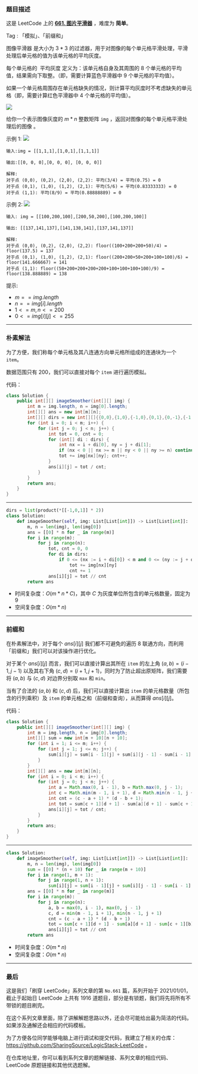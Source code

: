 ### 题目描述

这是 LeetCode 上的 **[661. 图片平滑器](https://leetcode-cn.com/problems/image-smoother/solution/by-ac_oier-nn3v/)** ，难度为 **简单**。

Tag : 「模拟」、「前缀和」



图像平滑器 是大小为 $3 * 3$ 的过滤器，用于对图像的每个单元格平滑处理，平滑处理后单元格的值为该单元格的平均灰度。

每个单元格的  平均灰度 定义为：该单元格自身及其周围的 $8$ 个单元格的平均值，结果需向下取整。（即，需要计算蓝色平滑器中 $9$ 个单元格的平均值）。

如果一个单元格周围存在单元格缺失的情况，则计算平均灰度时不考虑缺失的单元格（即，需要计算红色平滑器中 $4$ 个单元格的平均值）。

![](https://assets.leetcode.com/uploads/2021/05/03/smoother-grid.jpg)

给你一个表示图像灰度的 $m * n$ 整数矩阵 `img` ，返回对图像的每个单元格平滑处理后的图像 。

示例 1:
![](https://assets.leetcode.com/uploads/2021/05/03/smooth-grid.jpg)
```
输入:img = [[1,1,1],[1,0,1],[1,1,1]]

输出:[[0, 0, 0],[0, 0, 0], [0, 0, 0]]

解释:
对于点 (0,0), (0,2), (2,0), (2,2): 平均(3/4) = 平均(0.75) = 0
对于点 (0,1), (1,0), (1,2), (2,1): 平均(5/6) = 平均(0.83333333) = 0
对于点 (1,1): 平均(8/9) = 平均(0.88888889) = 0
```
示例 2:
![](https://assets.leetcode.com/uploads/2021/05/03/smooth2-grid.jpg)
```
输入: img = [[100,200,100],[200,50,200],[100,200,100]]

输出: [[137,141,137],[141,138,141],[137,141,137]]

解释:
对于点 (0,0), (0,2), (2,0), (2,2): floor((100+200+200+50)/4) = floor(137.5) = 137
对于点 (0,1), (1,0), (1,2), (2,1): floor((200+200+50+200+100+100)/6) = floor(141.666667) = 141
对于点 (1,1): floor((50+200+200+200+200+100+100+100+100)/9) = floor(138.888889) = 138
```

提示:
* $m == img.length$
* $n == img[i].length$
* $1 <= m, n <= 200$
* $0 <= img[i][j] <= 255$

---

### 朴素解法

为了方便，我们称每个单元格及其八连通方向单元格所组成的连通块为一个 `item`。

数据范围只有 $200$，我们可以直接对每个 `item` 进行遍历模拟。

代码：
```Java
class Solution {
    public int[][] imageSmoother(int[][] img) {
        int m = img.length, n = img[0].length;
        int[][] ans = new int[m][n];
        int[][] dirs = new int[][]{{0,0},{1,0},{-1,0},{0,1},{0,-1},{-1,-1},{-1,1},{1,-1},{1,1}};
        for (int i = 0; i < m; i++) {
            for (int j = 0; j < n; j++) {
                int tot = 0, cnt = 0;
                for (int[] di : dirs) {
                    int nx = i + di[0], ny = j + di[1];
                    if (nx < 0 || nx >= m || ny < 0 || ny >= n) continue;
                    tot += img[nx][ny]; cnt++;
                }
                ans[i][j] = tot / cnt;
            }
        }
        return ans;
    }
}
```
---
```Python
dirs = list(product(*[[-1,0,1]] * 2))
class Solution:
    def imageSmoother(self, img: List[List[int]]) -> List[List[int]]:
        m, n = len(img), len(img[0])
        ans = [[0] * n for _ in range(m)]
        for i in range(m):
            for j in range(n):
                tot, cnt = 0, 0
                for di in dirs:
                    if 0 <= (nx := i + di[0]) < m and 0 <= (ny := j + di[1]) < n:
                        tot += img[nx][ny]
                        cnt += 1
                ans[i][j] = tot // cnt
        return ans
```
* 时间复杂度：$O(m * n * C)$，其中 $C$ 为灰度单位所包含的单元格数量，固定为 $9$
* 空间复杂度：$O(m * n)$

---

### 前缀和 

在朴素解法中，对于每个 $ans[i][j]$ 我们都不可避免的遍历 $8$ 联通方向，而利用「前缀和」我们可以对该操作进行优化。

对于某个 $ans[i][j]$ 而言，我们可以直接计算出其所在 `item` 的左上角 $(a, b) = (i - 1, j - 1)$ 以及其右下角 $(c, d) = (i + 1, j + 1)$，同时为了防止超出原矩阵，我们需要将 $(a, b)$ 与 $(c, d)$ 对边界分别取 `max` 和 `min`。

当有了合法的 $(a, b)$ 和 $(c, d)$ 后，我们可以直接计算出 `item` 的单元格数量（所包含的行列乘积）及 `item`  的单元格之和（前缀和查询），从而算得 $ans[i][j]$。

代码：
```Java
class Solution {
    public int[][] imageSmoother(int[][] img) {
        int m = img.length, n = img[0].length;
        int[][] sum = new int[m + 10][n + 10];
        for (int i = 1; i <= m; i++) {
            for (int j = 1; j <= n; j++) {
                sum[i][j] = sum[i - 1][j] + sum[i][j - 1] - sum[i - 1][j - 1] + img[i - 1][j - 1];
            }
        }
        int[][] ans = new int[m][n];
        for (int i = 0; i < m; i++) {
            for (int j = 0; j < n; j++) {
                int a = Math.max(0, i - 1), b = Math.max(0, j - 1);
                int c = Math.min(m - 1, i + 1), d = Math.min(n - 1, j + 1);
                int cnt = (c - a + 1) * (d - b + 1);
                int tot = sum[c + 1][d + 1] - sum[a][d + 1] - sum[c + 1][b] + sum[a][b];
                ans[i][j] = tot / cnt;
            }
        }
        return ans;
    }
}
```
---
```Python
class Solution:
    def imageSmoother(self, img: List[List[int]]) -> List[List[int]]:
        m, n = len(img), len(img[0])
        sum = [[0] * (n + 10) for _ in range(m + 10)]
        for i in range(1, m + 1):
            for j in range(1, n + 1):
                sum[i][j] = sum[i - 1][j] + sum[i][j - 1] - sum[i - 1][j - 1] + img[i - 1][j - 1]
        ans = [[0] * n for _ in range(m)]
        for i in range(m):
            for j in range(n):
                a, b = max(0, i - 1), max(0, j - 1)
                c, d = min(m - 1, i + 1), min(n - 1, j + 1)
                cnt = (c - a + 1) * (d - b + 1)
                tot = sum[c + 1][d + 1] - sum[a][d + 1] - sum[c + 1][b] + sum[a][b]
                ans[i][j] = tot // cnt
        return ans
```
* 时间复杂度：$O(m * n)$
* 空间复杂度：$O(m * n)$

---

### 最后

这是我们「刷穿 LeetCode」系列文章的第 `No.661` 篇，系列开始于 2021/01/01，截止于起始日 LeetCode 上共有 1916 道题目，部分是有锁题，我们将先将所有不带锁的题目刷完。

在这个系列文章里面，除了讲解解题思路以外，还会尽可能给出最为简洁的代码。如果涉及通解还会相应的代码模板。

为了方便各位同学能够电脑上进行调试和提交代码，我建立了相关的仓库：https://github.com/SharingSource/LogicStack-LeetCode 。

在仓库地址里，你可以看到系列文章的题解链接、系列文章的相应代码、LeetCode 原题链接和其他优选题解。

